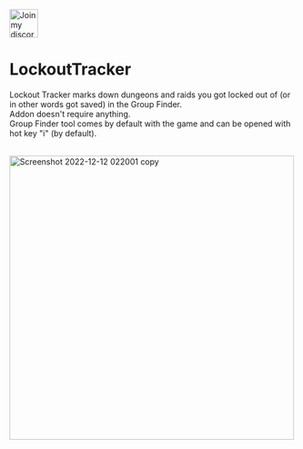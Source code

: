 <a href="https://discord.gg/Hj49J2APGZ" target="_blank"><img width="50" alt="Join my discord" src="https://user-images.githubusercontent.com/82573908/185756670-b92eaf9e-f4fb-4f8a-b0b0-6325e6a16886.png"></a>

# **LockoutTracker**
Lockout Tracker marks down dungeons and raids you got locked out of (or in other words got saved) in the Group Finder.
<br />
Addon doesn't require anything.
<br />
Group Finder tool comes by default with the game and can be opened with hot key "i" (by default).

<br />

<img width="500" alt="Screenshot 2022-12-12 022001 copy" src="https://user-images.githubusercontent.com/82573908/206935970-446d5b03-2190-498f-8a25-f1df1b44af4d.png">
